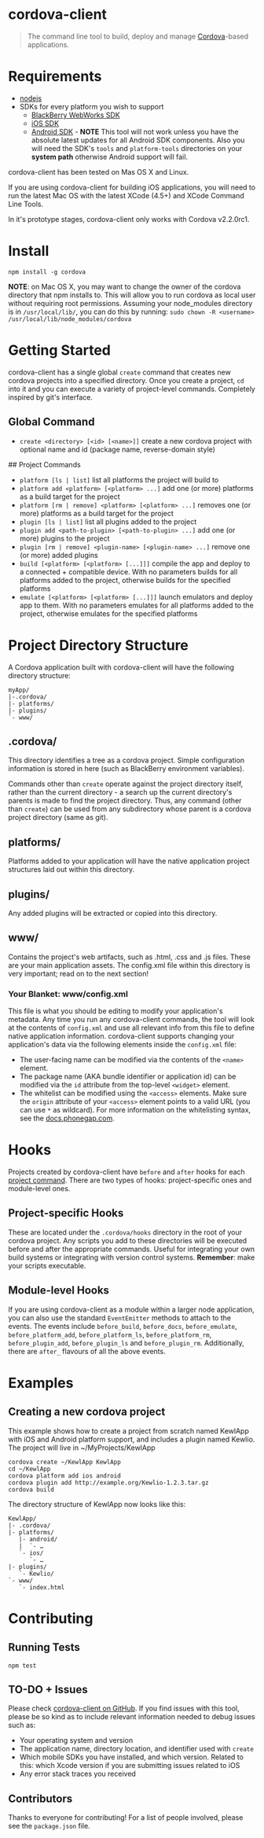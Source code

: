 # cordova-client

> The command line tool to build, deploy and manage [Cordova](http://cordova.io)-based applications.

# Requirements

* [nodejs](http://nodejs.org/)
* SDKs for every platform you wish to support
  - [BlackBerry WebWorks SDK](http://developer.blackberry.com)
  - [iOS SDK](http://developer.apple.com)
  - [Android SDK](http://developer.android.com) - **NOTE** This tool
    will not work unless you have the absolute latest updates for all
    Android SDK components. Also you will need the SDK's `tools` and `platform-tools` directories on your __system path__ otherwise Android support will fail.

cordova-client has been tested on Mas OS X and Linux.

If you are using cordova-client for building iOS applications, you will need to run the latest Mac OS with the latest XCode (4.5+) and XCode Command Line Tools.

In it's prototype stages, cordova-client only works with Cordova
v2.2.0rc1.

# Install

```
npm install -g cordova
```

**NOTE**: on Mac OS X, you may want to change the owner of the cordova directory that npm installs to. This will allow you to run cordova as local user without requiring root permissions. Assuming your node_modules directory is in `/usr/local/lib/`, you can do this by running: `sudo chown -R <username> /usr/local/lib/node_modules/cordova`

# Getting Started

cordova-client has a single global `create` command that creates new cordova projects into a specified directory. Once you create a project, `cd` into it and you can execute a variety of project-level commands. Completely inspired by git's interface.

## Global Command

- `create <directory> [<id> [<name>]]` create a new cordova project with optional name and id (package name, reverse-domain style)

<a name="project_commands" />
## Project Commands

- `platform [ls | list]` list all platforms the project will build to
- `platform add <platform> [<platform> ...]` add one (or more) platforms as a build target for the project
- `platform [rm | remove] <platform> [<platform> ...]` removes one (or more) platforms as a build target for the project
- `plugin [ls | list]` list all plugins added to the project
- `plugin add <path-to-plugin> [<path-to-plugin> ...]` add one (or more) plugins to the project
- `plugin [rm | remove] <plugin-name> [<plugin-name> ...]` remove one (or more) added plugins
- `build [<platform> [<platform> [...]]]` compile the app and deploy to a connected + compatible device. With no parameters builds for all platforms added to the project, otherwise builds for the specified platforms
- `emulate [<platform> [<platform> [...]]]` launch emulators and deploy app to them. With no parameters emulates for all platforms added to the project, otherwise emulates for the specified platforms


# Project Directory Structure
A Cordova application built with cordova-client will have the following
directory structure:

    myApp/
    |-.cordova/
    |- platforms/
    |- plugins/
    `- www/

## .cordova/
This directory identifies a tree as a cordova project. Simple configuration information is stored in here (such as BlackBerry environment variables).

Commands other than `create` operate against the project directory itself, rather than the current directory - a search up the current directory's parents is made to find the project directory. Thus, any command (other than `create`) can be used from any subdirectory whose parent is a cordova project directory (same as git).

## platforms/
Platforms added to your application will have the native
 application project structures laid out within this directory.

## plugins/
Any added plugins will be extracted or copied into this directory.

## www/
Contains the project's web artifacts, such as .html, .css and .js files. These are your main application assets. The config.xml file within this directory is very important; read on to the next section!

### Your Blanket: www/config.xml 

This file is what you should be editing to modify your application's metadata. Any time you run any cordova-client commands, the tool will look at the contents of `config.xml` and use all relevant info from this file to define native application information. cordova-client supports changing your application's data via the following elements inside the `config.xml` file:

- The user-facing name can be modified via the contents of the `<name>` element.
- The package name (AKA bundle identifier or application id) can be modified via the `id` attribute from the top-level `<widget>` element.
- The whitelist can be modified using the `<access>` elements. Make sure the `origin` attribute of your `<access>` element points to a valid URL (you can use `*` as wildcard). For more information on the whitelisting syntax, see the [docs.phonegap.com](http://docs.phonegap.com/en/2.2.0/guide_whitelist_index.md.html#Domain%20Whitelist%20Guide).

# Hooks

Projects created by cordova-client have `before` and `after` hooks for each [project command](#project_commands). There are two types of hooks: project-specific ones and module-level ones.

## Project-specific Hooks

These are located under the `.cordova/hooks` directory in the root of your cordova project. Any scripts you add to these directories will be executed before and after the appropriate commands. Useful for integrating your own build systems or integrating with version control systems. __Remember__: make your scripts executable.

## Module-level Hooks

If you are using cordova-client as a module within a larger node application, you can also use the standard `EventEmitter` methods to attach to the events. The events include `before_build`, `before_docs`, `before_emulate`, `before_platform_add`, `before_platform_ls`, `before_platform_rm`, `before_plugin_add`, `before_plugin_ls` and `before_plugin_rm`. Additionally, there are `after_` flavours of all the above events.

# Examples

## Creating a new cordova project
This example shows how to create a project from scratch named KewlApp with iOS and Android platform support, and includes a plugin named Kewlio. The project will live in ~/MyProjects/KewlApp

    cordova create ~/KewlApp KewlApp
    cd ~/KewlApp
    cordova platform add ios android
    cordova plugin add http://example.org/Kewlio-1.2.3.tar.gz
    cordova build 

The directory structure of KewlApp now looks like this:

    KewlApp/
    |- .cordova/
    |- platforms/
       |- android/
       |  `- …
       `- ios/
          `- …
    |- plugins/
       `- Kewlio/
    `- www/
       `- index.html

# Contributing

## Running Tests

    npm test

## TO-DO + Issues

Please check [cordova-client on GitHub](http://github.com/filmaj/cordova-client). If you find issues with this tool, please be so kind as to include relevant information needed to debug issues such as:

- Your operating system and version
- The application name, directory location, and identifier used with `create`
- Which mobile SDKs you have installed, and which version. Related to this: which Xcode version if you are submitting issues related to iOS
- Any error stack traces you received

## Contributors

Thanks to everyone for contributing! For a list of people involved, please see the `package.json` file.
